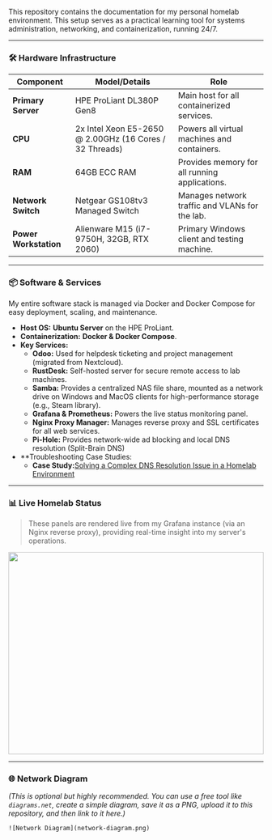 
This repository contains the documentation for my personal homelab environment. This setup serves as a practical learning tool for systems administration, networking, and containerization, running 24/7.

</div>

---

### 🛠️ Hardware Infrastructure

| Component         | Model/Details                                       | Role                                           |
| ----------------- | --------------------------------------------------- | ---------------------------------------------- |
| **Primary Server** | HPE ProLiant DL380P Gen8                            | Main host for all containerized services.      |
| **CPU** | 2x Intel Xeon E5-2650 @ 2.00GHz (16 Cores / 32 Threads) | Powers all virtual machines and containers.    |
| **RAM** | 64GB ECC RAM                                        | Provides memory for all running applications.  |
| **Network Switch** | Netgear GS108tv3 Managed Switch                     | Manages network traffic and VLANs for the lab. |
| **Power Workstation** | Alienware M15 (i7-9750H, 32GB, RTX 2060)            | Primary Windows client and testing machine.    |

---

### 📦 Software & Services

My entire software stack is managed via Docker and Docker Compose for easy deployment, scaling, and maintenance.

* **Host OS:** **Ubuntu Server** on the HPE ProLiant.
* **Containerization:** **Docker & Docker Compose**.
* **Key Services:**
    * **Odoo:** Used for helpdesk ticketing and project management (migrated from Nextcloud).
    * **RustDesk:** Self-hosted server for secure remote access to lab machines.
    * **Samba:** Provides a centralized NAS file share, mounted as a network drive on Windows and MacOS clients for high-performance storage (e.g., Steam library).
    * **Grafana & Prometheus:** Powers the live status monitoring panel.
    * **Nginx Proxy Manager:** Manages reverse proxy and SSL certificates for all web services.
    * **Pi-Hole:** Provides network-wide ad blocking and local DNS resolution (Split-Brain DNS)
* **Troubleshooting Case Studies:
    * **Case Study:**<a href="#">Solving a Complex DNS Resolution Issue in a Homelab Environment</a>

---

### 📊 Live Homelab Status

> These panels are rendered live from my Grafana instance (via an Nginx reverse proxy), providing real-time insight into my server's operations.

<div align="center">
  <img src="https://grafana.infernalaquatics.com/dashboard/snapshot/w1typI4IN7ixLUoNAzn9vTYT8X2ct2Vh" width="100%" height="400" frameborder="0">
</div>

---

### 🌐 Network Diagram

*(This is optional but highly recommended. You can use a free tool like `diagrams.net`, create a simple diagram, save it as a PNG, upload it to this repository, and then link to it here.)*

`![Network Diagram](network-diagram.png)`
